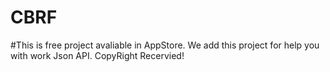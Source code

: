 # CBRF


#This is free project avaliable in AppStore. We add this project for help you with work Json API. CopyRight Recervied!
